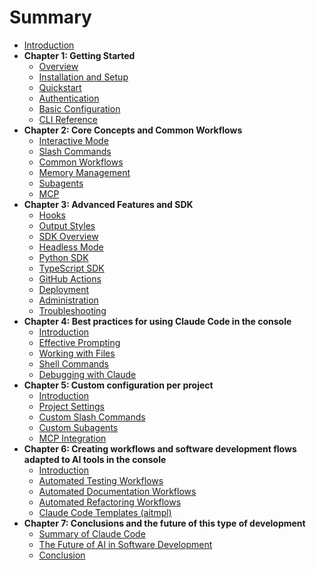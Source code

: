 # Summary

*   [Introduction](introduction.md)
*   **Chapter 1: Getting Started**
    *   [Overview](chapter-1-getting-started/1-overview.md)
    *   [Installation and Setup](chapter-1-getting-started/2-installation-and-setup.md)
    *   [Quickstart](chapter-1-getting-started/3-quickstart.md)
    *   [Authentication](chapter-1-getting-started/4-authentication.md)
    *   [Basic Configuration](chapter-1-getting-started/5-basic-configuration.md)
    *   [CLI Reference](chapter-1-getting-started/6-cli-reference.md)
*   **Chapter 2: Core Concepts and Common Workflows**
    *   [Interactive Mode](chapter-2-core-concepts-and-common-workflows/1-interactive-mode.md)
    *   [Slash Commands](chapter-2-core-concepts-and-common-workflows/2-slash-commands.md)
    *   [Common Workflows](chapter-2-core-concepts-and-common-workflows/3-common-workflows.md)
    *   [Memory Management](chapter-2-core-concepts-and-common-workflows/4-memory-management.md)
    *   [Subagents](chapter-2-core-concepts-and-common-workflows/5-subagents.md)
    *   [MCP](chapter-2-core-concepts-and-common-workflows/6-mcp.md)
*   **Chapter 3: Advanced Features and SDK**
    *   [Hooks](chapter-3-advanced-features-and-sdk/1-hooks.md)
    *   [Output Styles](chapter-3-advanced-features-and-sdk/2-output-styles.md)
    *   [SDK Overview](chapter-3-advanced-features-and-sdk/3-sdk-overview.md)
    *   [Headless Mode](chapter-3-advanced-features-and-sdk/4-headless-mode.md)
    *   [Python SDK](chapter-3-advanced-features-and-sdk/5-python-sdk.md)
    *   [TypeScript SDK](chapter-3-advanced-features-and-sdk/6-typescript-sdk.md)
    *   [GitHub Actions](chapter-3-advanced-features-and-sdk/7-github-actions.md)
    *   [Deployment](chapter-3-advanced-features-and-sdk/8-deployment.md)
    *   [Administration](chapter-3-advanced-features-and-sdk/9-administration.md)
    *   [Troubleshooting](chapter-3-advanced-features-and-sdk/10-troubleshooting.md)
*   **Chapter 4: Best practices for using Claude Code in the console**
    *   [Introduction](chapter-4-best-practices/1-introduction.md)
    *   [Effective Prompting](chapter-4-best-practices/2-effective-prompting.md)
    *   [Working with Files](chapter-4-best-practices/3-working-with-files.md)
    *   [Shell Commands](chapter-4-best-practices/4-shell-commands.md)
    *   [Debugging with Claude](chapter-4-best-practices/5-debugging-with-claude.md)
*   **Chapter 5: Custom configuration per project**
    *   [Introduction](chapter-5-custom-configuration/1-introduction.md)
    *   [Project Settings](chapter-5-custom-configuration/2-project-settings.md)
    *   [Custom Slash Commands](chapter-5-custom-configuration/3-custom-slash-commands.md)
    *   [Custom Subagents](chapter-5-custom-configuration/4-custom-subagents.md)
    *   [MCP Integration](chapter-5-custom-configuration/5-mcp-integration.md)
*   **Chapter 6: Creating workflows and software development flows adapted to AI tools in the console**
    *   [Introduction](chapter-6-workflows-and-automation/1-introduction.md)
    *   [Automated Testing Workflows](chapter-6-workflows-and-automation/2-automated-testing-workflows.md)
    *   [Automated Documentation Workflows](chapter-6-workflows-and-automation/3-automated-documentation-workflows.md)
    *   [Automated Refactoring Workflows](chapter-6-workflows-and-automation/4-automated-refactoring-workflows.md)
    *   [Claude Code Templates (aitmpl)](chapter-6-workflows-and-automation/5-claude-code-templates-aitmpl.md)
*   **Chapter 7: Conclusions and the future of this type of development**
    *   [Summary of Claude Code](chapter-7-conclusions-and-future/1-summary-of-claude-code.md)
    *   [The Future of AI in Software Development](chapter-7-conclusions-and-future/2-the-future-of-ai-in-software-development.md)
    *   [Conclusion](chapter-7-conclusions-and-future/3-conclusion.md)